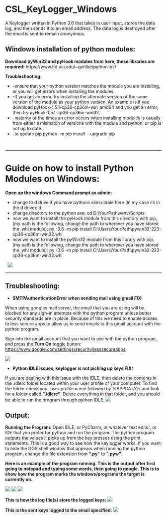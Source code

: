# CSL_KeyLogger_Windows
A Keylogger written in Python 3.6 that takes in user input, stores the data log, and then sends it to an email address. The data log is destroyed after the email is sent to remain anonymous.

<h2>Windows installation of python modules:</h2>
<strong>Download pyWin32 and pyHook modules from here, these libraries are required:</strong>
https://www.lfd.uci.edu/~gohlke/pythonlibs/

<strong>Troubleshooting:</strong>
<ul>
 	<li>-ensure that your python version matches the module you are installing, or you will get errors when installing the modules.</li>
 	<li>-If you get an error, try installing the alternate version of the same version of the module as your python version.
An example is if you download pyHook-1.5.1-cp36-cp36m-win_amd64 and you get an error, then try pyHook-1.5.1-cp36-cp36m-win32.</li>
 	<li>-majority of the times an error occurs when installing modules is usually from either a mismatch of versions with the module and python, or pip is not up to date.</li>
 	<li>-to update pip
python -m pip install --upgrade pip</li>
</ul>
&nbsp;

<hr />

<h1>Guide on how to install Python Modules on Windows:</h1>
<strong>Open up the windows Command prompt as admin:</strong>
<ul>
 	<li>change to d drive if you have pythons executable here (in my case its in the d drive):
d:</li>
 	<li>change directory to the python exe:
cd D:\YourPath\venv\Scripts</li>
 	<li>now we want to install the pyHook module from this directory with pip, (my path is the following, change the path to wherever you have stored the .whl module):
py -3.6 -m pip install C:\Users\YourPath\pywin32-223-cp36-cp36m-win32.whl</li>
 	<li>now we want to install the pyWin32 module from this library with pip, (my path is the following, change the path to wherever you have stored the .whl module):
py -3.6 -m pip install C:\Users\YourPath\pywin32-223-cp36-cp36m-win32.whl</li>
</ul>
&nbsp;

<img src="https://offseclab.com/wp-content/uploads/2018/03/installinglibraries.png" />

<hr />

<h2>Troubleshooting:</h2>
<ul>
 	<li><strong>SMTPAuthenticationError when sending mail using gmail FIX:</strong></li>
</ul>
When using googles mail server, the email that you are using will be blocked for any sign-in attempts with the python program unless better security standards are in place. Because of this we need to enable access to less secure apps to allow us to send emails to this gmail account with the python program.

Sign into the gmail account that you want to use with the python program, and press the <strong>Turn On</strong> toggle button:
<a href="https://www.google.com/settings/security/lesssecureapps">https://www.google.com/settings/security/lesssecureapps</a>

<img  src="https://offseclab.com/wp-content/uploads/2018/03/toggle.png" />
<ul>
 	<li><strong>Python IDLE issues, keylogger is not picking up keys FIX:</strong></li>
</ul>
If you are dealing with this issue with the IDLE, then delete the contents in the .idlerc folder located within your user profile of your computer. To find the folder check your user profile name followed by %APPDATA% and look for a folder called.<b>".idlerc"</b>. Delete everything in that folder, and you should be able to run the program through python IDLE.

<img  src="https://offseclab.com/wp-content/uploads/2018/03/deletethis.png"  />

<h2>Output:</h2>
<strong>Running the Program:</strong>
Open IDLE, or PyCharm, or whatever text editor, or IDE that you prefer for python and run the program. The python program outputs the values it picks up from the key presses using the print statements. This is a good way to see how the keylogger works. If you want to hide the DOS shell window that appears when running the python program, change the file extension from <b>".py"</b> to <b>".pyw"</b>.


<strong>Here is an example of the program running. This is the output after first going to notepad and typing some words, then going to google. This is to show how the program marks the windows/programs the target is currently on.</strong>


<img  src="https://offseclab.com/wp-content/uploads/2018/03/python2.png" />

<img  src="https://offseclab.com/wp-content/uploads/2018/03/python3.png" />

<img  src="https://offseclab.com/wp-content/uploads/2018/03/python4.png"  />

<strong>This is how the log file(s) store the logged keys:</strong>
<img  src="https://offseclab.com/wp-content/uploads/2018/03/python5.png"  />

<strong>This is the sent keys logged to the email specified:</strong>
<img  src="https://offseclab.com/wp-content/uploads/2018/03/python6.png"  />


